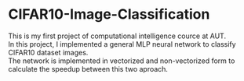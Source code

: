# CIFAR10-Image-Classification

This is my first project of computational intelligence cource at AUT.  
In this project, I implemented a general MLP neural network to classify CIFAR10 dataset images.  
The network is implemented in vectorized and non-vectorized form to calculate the speedup between this two aproach.  
